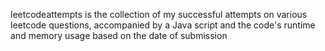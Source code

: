 leetcodeattempts is the collection of my successful attempts on various leetcode questions, accompanied by a Java script and the code's runtime and memory usage based on the date of submission
